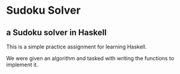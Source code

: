 # Sudoku Solver
## a Sudoku solver in Haskell

This is a simple practice assignment for learning Haskell.

We were given an algorithm and tasked with writing the functions to implement it.
